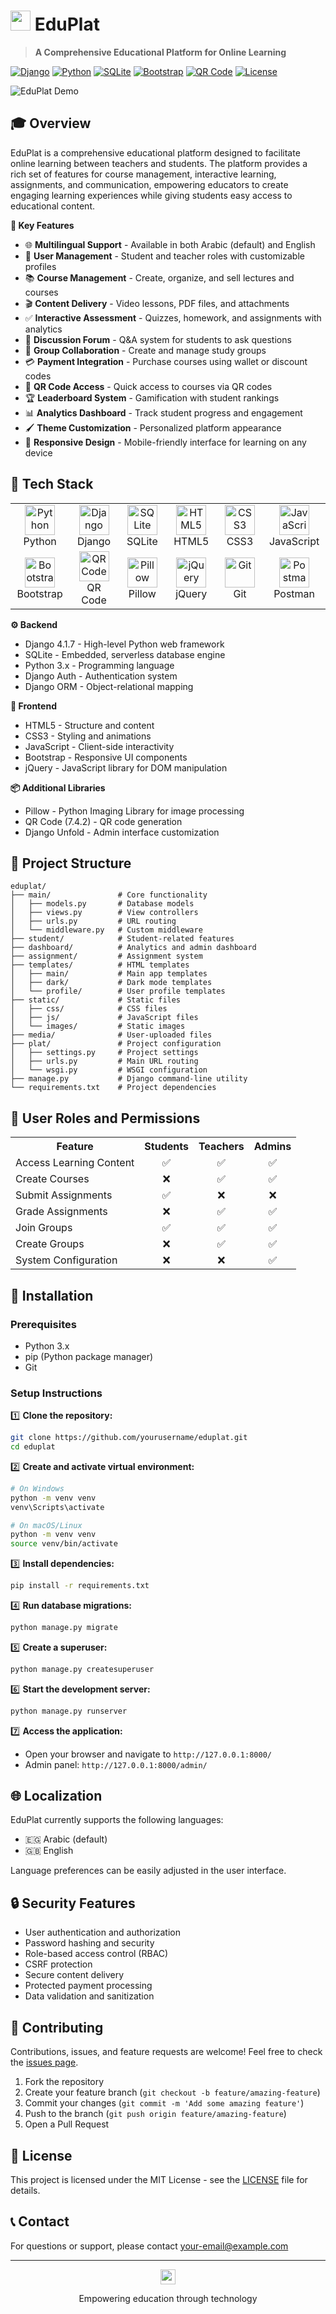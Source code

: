 # <img src="https://img.icons8.com/color/48/000000/training.png" width="32" height="32"/> EduPlat

> **A Comprehensive Educational Platform for Online Learning**

[![Django](https://img.shields.io/badge/Django-4.1.7-092E20?logo=django)](https://www.djangoproject.com/)
[![Python](https://img.shields.io/badge/Python-3.x-3776AB?logo=python)](https://www.python.org/)
[![SQLite](https://img.shields.io/badge/SQLite-3-003B57?logo=sqlite)](https://www.sqlite.org/)
[![Bootstrap](https://img.shields.io/badge/Bootstrap-5-7952B3?logo=bootstrap)](https://getbootstrap.com/)
[![QR Code](https://img.shields.io/badge/QR_Code-7.4.2-000000?logo=qrcode)](https://pypi.org/project/qrcode/)
[![License](https://img.shields.io/badge/License-MIT-yellow.svg)](LICENSE)

![EduPlat Demo](https://placehold.co/800x400/092E20/FFFFFF/png?text=EduPlat+Educational+Platform&font=montserrat)

## 🎓 Overview

EduPlat is a comprehensive educational platform designed to facilitate online learning between teachers and students. The platform provides a rich set of features for course management, interactive learning, assignments, and communication, empowering educators to create engaging learning experiences while giving students easy access to educational content.

<b>🌟 Key Features</b>

- 🌐 **Multilingual Support** - Available in both Arabic (default) and English
- 👥 **User Management** - Student and teacher roles with customizable profiles
- 📚 **Course Management** - Create, organize, and sell lectures and courses
- 🎬 **Content Delivery** - Video lessons, PDF files, and attachments
- ✅ **Interactive Assessment** - Quizzes, homework, and assignments with analytics
- 💬 **Discussion Forum** - Q&A system for students to ask questions
- 👫 **Group Collaboration** - Create and manage study groups
- 💳 **Payment Integration** - Purchase courses using wallet or discount codes
- 📱 **QR Code Access** - Quick access to courses via QR codes
- 🏆 **Leaderboard System** - Gamification with student rankings
- 📊 **Analytics Dashboard** - Track student progress and engagement
- 🖌️ **Theme Customization** - Personalized platform appearance
- 📱 **Responsive Design** - Mobile-friendly interface for learning on any device

## 🔧 Tech Stack

<div align="center">
  <table>
    <tr>
      <td align="center" width="96">
        <img src="https://techstack-generator.vercel.app/python-icon.svg" alt="Python" width="48" height="48" />
        <br/>Python
      </td>
      <td align="center" width="96">
        <img src="https://cdn.jsdelivr.net/gh/devicons/devicon/icons/django/django-plain.svg" alt="Django" width="48" height="48" />
        <br/>Django
      </td>
      <td align="center" width="96">
        <img src="https://cdn.jsdelivr.net/gh/devicons/devicon/icons/sqlite/sqlite-original.svg" alt="SQLite" width="48" height="48" />
        <br/>SQLite
      </td>
      <td align="center" width="96">
        <img src="https://cdn.jsdelivr.net/gh/devicons/devicon/icons/html5/html5-original.svg" alt="HTML5" width="48" height="48" />
        <br/>HTML5
      </td>
      <td align="center" width="96">
        <img src="https://cdn.jsdelivr.net/gh/devicons/devicon/icons/css3/css3-original.svg" alt="CSS3" width="48" height="48" />
        <br/>CSS3
      </td>
      <td align="center" width="96">
        <img src="https://cdn.jsdelivr.net/gh/devicons/devicon/icons/javascript/javascript-original.svg" alt="JavaScript" width="48" height="48" />
        <br/>JavaScript
      </td>
    </tr>
    <tr>
      <td align="center" width="96">
        <img src="https://cdn.jsdelivr.net/gh/devicons/devicon/icons/bootstrap/bootstrap-original.svg" alt="Bootstrap" width="48" height="48" />
        <br/>Bootstrap
      </td>
      <td align="center" width="96">
        <img src="https://avatars.githubusercontent.com/u/7886706" alt="QR Code" width="48" height="48" />
        <br/>QR Code
      </td>
      <td align="center" width="96">
        <img src="https://cdn.jsdelivr.net/gh/devicons/devicon/icons/pillow/pillow-original.svg" alt="Pillow" width="48" height="48" />
        <br/>Pillow
      </td>
      <td align="center" width="96">
        <img src="https://cdn.jsdelivr.net/gh/devicons/devicon/icons/jquery/jquery-original.svg" alt="jQuery" width="48" height="48" />
        <br/>jQuery
      </td>
      <td align="center" width="96">
        <img src="https://cdn.jsdelivr.net/gh/devicons/devicon/icons/git/git-original.svg" alt="Git" width="48" height="48" />
        <br/>Git
      </td>
      <td align="center" width="96">
        <img src="https://www.vectorlogo.zone/logos/getpostman/getpostman-icon.svg" alt="Postman" width="48" height="48" />
        <br/>Postman
      </td>
    </tr>
  </table>
</div>

<b>⚙️ Backend</b>

- Django 4.1.7 - High-level Python web framework
- SQLite - Embedded, serverless database engine
- Python 3.x - Programming language
- Django Auth - Authentication system
- Django ORM - Object-relational mapping

<b>🎨 Frontend</b>

- HTML5 - Structure and content
- CSS3 - Styling and animations
- JavaScript - Client-side interactivity
- Bootstrap - Responsive UI components
- jQuery - JavaScript library for DOM manipulation

<b>📦 Additional Libraries</b>

- Pillow - Python Imaging Library for image processing
- QR Code (7.4.2) - QR code generation
- Django Unfold - Admin interface customization

## 📂 Project Structure

```
eduplat/
├── main/               # Core functionality
│   ├── models.py       # Database models
│   ├── views.py        # View controllers
│   ├── urls.py         # URL routing
│   └── middleware.py   # Custom middleware
├── student/            # Student-related features
├── dashboard/          # Analytics and admin dashboard
├── assignment/         # Assignment system
├── templates/          # HTML templates
│   ├── main/           # Main app templates
│   ├── dark/           # Dark mode templates
│   └── profile/        # User profile templates
├── static/             # Static files
│   ├── css/            # CSS files
│   ├── js/             # JavaScript files
│   └── images/         # Static images
├── media/              # User-uploaded files
├── plat/               # Project configuration
│   ├── settings.py     # Project settings
│   ├── urls.py         # Main URL routing
│   └── wsgi.py         # WSGI configuration
├── manage.py           # Django command-line utility
└── requirements.txt    # Project dependencies
```

## 👥 User Roles and Permissions

<table>
  <tr>
    <th>Feature</th>
    <th>Students</th>
    <th>Teachers</th>
    <th>Admins</th>
  </tr>
  <tr>
    <td>Access Learning Content</td>
    <td align="center">✅</td>
    <td align="center">✅</td>
    <td align="center">✅</td>
  </tr>
  <tr>
    <td>Create Courses</td>
    <td align="center">❌</td>
    <td align="center">✅</td>
    <td align="center">✅</td>
  </tr>
  <tr>
    <td>Submit Assignments</td>
    <td align="center">✅</td>
    <td align="center">❌</td>
    <td align="center">❌</td>
  </tr>
  <tr>
    <td>Grade Assignments</td>
    <td align="center">❌</td>
    <td align="center">✅</td>
    <td align="center">✅</td>
  </tr>
  <tr>
    <td>Join Groups</td>
    <td align="center">✅</td>
    <td align="center">✅</td>
    <td align="center">✅</td>
  </tr>
  <tr>
    <td>Create Groups</td>
    <td align="center">❌</td>
    <td align="center">✅</td>
    <td align="center">✅</td>
  </tr>
  <tr>
    <td>System Configuration</td>
    <td align="center">❌</td>
    <td align="center">❌</td>
    <td align="center">✅</td>
  </tr>
</table>

## 🚀 Installation

### Prerequisites

- Python 3.x
- pip (Python package manager)
- Git

### Setup Instructions

1️⃣ **Clone the repository:**
```bash
git clone https://github.com/yourusername/eduplat.git
cd eduplat
```

2️⃣ **Create and activate virtual environment:**
```bash
# On Windows
python -m venv venv
venv\Scripts\activate

# On macOS/Linux
python -m venv venv
source venv/bin/activate
```

3️⃣ **Install dependencies:**
```bash
pip install -r requirements.txt
```

4️⃣ **Run database migrations:**
```bash
python manage.py migrate
```

5️⃣ **Create a superuser:**
```bash
python manage.py createsuperuser
```

6️⃣ **Start the development server:**
```bash
python manage.py runserver
```

7️⃣ **Access the application:**
- Open your browser and navigate to `http://127.0.0.1:8000/`
- Admin panel: `http://127.0.0.1:8000/admin/`


## 🌐 Localization

EduPlat currently supports the following languages:

- 🇪🇬 Arabic (default)
- 🇬🇧 English

Language preferences can be easily adjusted in the user interface.

## 🔒 Security Features

- User authentication and authorization
- Password hashing and security
- Role-based access control (RBAC)
- CSRF protection
- Secure content delivery
- Protected payment processing
- Data validation and sanitization

## 🤝 Contributing

Contributions, issues, and feature requests are welcome! Feel free to check the [issues page](https://github.com/yourusername/eduplat/issues).

1. Fork the repository
2. Create your feature branch (`git checkout -b feature/amazing-feature`)
3. Commit your changes (`git commit -m 'Add some amazing feature'`)
4. Push to the branch (`git push origin feature/amazing-feature`)
5. Open a Pull Request

## 📄 License

This project is licensed under the MIT License - see the [LICENSE](LICENSE) file for details.

## 📞 Contact

For questions or support, please contact [your-email@example.com](mailto:your-email@example.com)

---

<div align="center">
  <img src="https://img.icons8.com/color/48/000000/training.png" width="24" height="24"/>
  <p>Empowering education through technology</p>
</div> 
